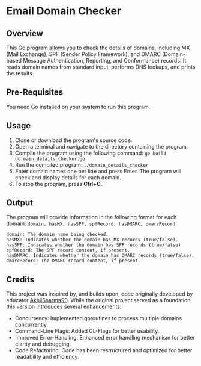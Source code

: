 # Email Domain Checker

## Overview

This Go program allows you to check the details of domains, including MX (Mail Exchange), SPF (Sender Policy Framework), 
and DMARC (Domain-based Message Authentication, Reporting, and Conformance) records. It reads domain names from standard 
input, performs DNS lookups, and prints the results.

## Pre-Requisites

You need Go installed on your system to run this program.

## Usage
1. Clone or download the program's source code.
2. Open a terminal and navigate to the directory containing the program.
3. Compile the program using the following command:
  ```go build do`main_details_checker.go```
4. Run the compiled program: ```./domain_details_checker```
5. Enter domain names one per line and press Enter. The program will check and display details for each domain.
6. To stop the program, press **Ctrl+C.**

## Output
The program will provide information in the following format for each domain:
```domain, hasMX, hasSPF, spfRecord, hasDMARC, dmarcRecord```

    domain: The domain name being checked.
    hasMX: Indicates whether the domain has MX records (true/false).
    hasSPF: Indicates whether the domain has SPF records (true/false).
    spfRecord: The SPF record content, if present.
    hasDMARC: Indicates whether the domain has DMARC records (true/false).
    dmarcRecord: The DMARC record content, if present.

## Credits

This project was inspired by, and builds upon, code originally developed by educator [AkhilSharma90](https://github.com/AkhilSharma90). While the original project served as a foundation, this version introduces several enhancements:

- Concurrency: Implemented goroutines to process multiple domains concurrently.
- Command-Line Flags: Added CL-Flags for better usability.
- Improved Error-Handling: Enhanced error handling mechanism for better clarity and debugging.
- Code Refactoring: Code has been restructured and optimized for better readability and efficiency.

